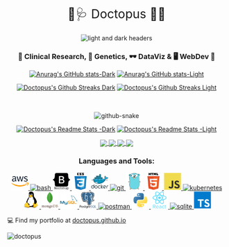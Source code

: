 <div align="center">
<h1 style="font-weight:normal" align="center">
  &nbsp;🥼🩺 Doctopus 🐙🦑&nbsp;
</h1>
<picture>
  <source media="(prefers-color-scheme: dark)" srcset="https://as1.ftcdn.net/v2/jpg/03/03/36/10/1000_F_303361005_B3EgdOHbgeoEieg7M3GnFpyYBhO274l9.jpg" />
  <source media="(prefers-color-scheme: light)" srcset="https://as2.ftcdn.net/v2/jpg/07/20/20/93/1000_F_720209306_FnzlBQVgW688h1HcP0ik6ppVpD8mjguq.webp" />
  <img alt="light and dark headers" src="github-snake.svg" />
</picture> 
<h3 align="center">
 🧪 Clinical Research, 🧬 Genetics, 🕶️ DataViz & 🖥️ WebDev 🪭
</h3>

<!-- Top Languages -->
[![Anurag's GitHub stats-Dark](https://github-readme-stats.vercel.app/api/top-langs?username=doctopus&show_icons=true&theme=dark#gh-dark-mode-only)](https://github.com/doctopus/github-readme-stats#gh-dark-mode-only)
[![Anurag's GitHub stats-Light](https://github-readme-stats.vercel.app/api/top-langs?username=doctopus&show_icons=true&theme=default#gh-light-mode-only)](https://github.com/doctopus/github-readme-stats#gh-light-mode-only)
<!-- <img align="center" src="https://github-readme-stats.vercel.app/api/top-langs?username=doctopus&show_icons=true&locale=en&layout=compact&theme=dark#gh-dark-mode-only" alt="doctopus" />
<img align="center" src="https://github-readme-stats.vercel.app/api/top-langs?username=doctopus&show_icons=true&locale=en&layout=compact&theme=default#gh-light-mode-only" alt="doctopus" />
-->

<!-- Streaks -->
[![Doctopus's Github Streaks Dark](https://github-readme-streak-stats.herokuapp.com?user=doctopus&theme=dark#gh-dark-mode-only&hide_border=true&date_format=M%20j%5B%2C%20Y%5D)](https://github.com/doctopus)
[![Doctopus's Github Streaks Light](https://github-readme-streak-stats.herokuapp.com?user=doctopus&theme=light#gh-light-mode-only&hide_border=true&date_format=M%20j%5B%2C%20Y%5D)](https://github.com/doctopus)
<!-- <img align="center" src="https://github-readme-streak-stats.herokuapp.com?user=doctopus&theme=light#gh-light-mode-only&hide_border=true&date_format=M%20j%5B%2C%20Y%5D" alt="My GitHub streaks" />  
<img align="center" src="https://github-readme-streak-stats.herokuapp.com?user=doctopus&theme=dark#gh-dark-mode-only&hide_border=true&date_format=M%20j%5B%2C%20Y%5D" alt="My GitHub streaks" /> 
-->
<br>
<!-- Snake GIF -->
<br>
<picture>
  <source media="(prefers-color-scheme: dark)" srcset="https://github.com/doctopus/doctopus/blob/output/github-contribution-grid-snake-dark.svg" />
  <source media="(prefers-color-scheme: light)" srcset="https://github.com/doctopus/doctopus/blob/output/github-contribution-grid-snake.svg" />
  <img alt="github-snake" src="github-snake.svg" />
</picture> 
<br>

<!-- Stats -->
[![Doctopus's Readme Stats -Dark](https://github-readme-stats.vercel.app/api?username=doctopus&theme=dark#gh-dark-mode-only&hide=prs&show_icons=true&hide_border=true)](https://github.com/doctopus)
[![Doctopus's Readme Stats -Light](https://github-readme-stats.vercel.app/api?username=doctopus&theme=light#gh-light-mode-only&hide=prs&show_icons=true&hide_border=true)](https://github.com/doctopus)
<!-- <img align="center" src="https://github-readme-stats.vercel.app/api?username=doctopus&theme=light#gh-light-mode-only&hide=prs&show_icons=true&hide_border=true" alt="GitHub Stats -Lightmode" />
<img align="center" src="https://github-readme-stats.vercel.app/api?username=doctopus&theme=dark#gh-dark-mode-only&hide=prs&show_icons=true&hide_border=true" alt="GitHub Stats -Darkmode" />
-->
<!-- Important Repos -->
<a href="https://github.com/doctopus/ctDNA-Dataviz">
  <img align="center" src="https://github-readme-stats.vercel.app/api/pin/?username=doctopus&repo=ctDNA-Dataviz&theme=light#gh-light-mode-only&show_owner=TRUE" />
  <img align="center" src="https://github-readme-stats.vercel.app/api/pin/?username=doctopus&repo=ctDNA-Dataviz&theme=dark#gh-dark-mode-only&show_owner=TRUE" />
</a>

<a href="https://github.com/doctopus/NGS-Report-Extractor">
  <img align="center" src="https://github-readme-stats.vercel.app/api/pin/?username=doctopus&repo=NGS-Report-Extractor&theme=light#gh-light-mode-only&show_owner=TRUE" />
  <img align="center" src="https://github-readme-stats.vercel.app/api/pin/?username=doctopus&repo=NGS-Report-Extractor&theme=dark#gh-dark-mode-only&show_owner=TRUE" />
</a>

<!-- Languages and Tools -->
<h3 align="center">Languages and Tools:</h3>
<p align="center">
<a href="https://aws.amazon.com" target="_blank" rel="noreferrer"> <img src="https://raw.githubusercontent.com/devicons/devicon/master/icons/amazonwebservices/amazonwebservices-original-wordmark.svg" alt="aws" width="40" height="40"/> </a> 
<a href="https://www.gnu.org/software/bash/" target="_blank" rel="noreferrer"> <img src="https://www.vectorlogo.zone/logos/gnu_bash/gnu_bash-icon.svg" alt="bash" width="40" height="40"/> </a> 
<a href="https://getbootstrap.com" target="_blank" rel="noreferrer"> <img src="https://raw.githubusercontent.com/devicons/devicon/master/icons/bootstrap/bootstrap-plain-wordmark.svg" alt="bootstrap" width="40" height="40"/> </a> 
<a href="https://www.w3schools.com/css/" target="_blank" rel="noreferrer"> <img src="https://raw.githubusercontent.com/devicons/devicon/master/icons/css3/css3-original-wordmark.svg" alt="css3" width="40" height="40"/> </a> 
<a href="https://www.docker.com/" target="_blank" rel="noreferrer"> <img src="https://raw.githubusercontent.com/devicons/devicon/master/icons/docker/docker-original-wordmark.svg" alt="docker" width="40" height="40"/> </a>  
<a href="https://git-scm.com/" target="_blank" rel="noreferrer"> <img src="https://www.vectorlogo.zone/logos/git-scm/git-scm-icon.svg" alt="git" width="40" height="40"/> </a> 
<a href="https://golang.org" target="_blank" rel="noreferrer"> <img src="https://raw.githubusercontent.com/devicons/devicon/master/icons/go/go-original.svg" alt="go" width="40" height="40"/> </a> 
<a href="https://www.w3.org/html/" target="_blank" rel="noreferrer"> <img src="https://raw.githubusercontent.com/devicons/devicon/master/icons/html5/html5-original-wordmark.svg" alt="html5" width="40" height="40"/> </a> 
<a href="https://developer.mozilla.org/en-US/docs/Web/JavaScript" target="_blank" rel="noreferrer"> <img src="https://raw.githubusercontent.com/devicons/devicon/master/icons/javascript/javascript-original.svg" alt="javascript" width="40" height="40"/> </a>  
<a href="https://kubernetes.io" target="_blank" rel="noreferrer"> <img src="https://www.vectorlogo.zone/logos/kubernetes/kubernetes-icon.svg" alt="kubernetes" width="40" height="40"/> </a> 
<a href="https://www.linux.org/" target="_blank" rel="noreferrer"> <img src="https://raw.githubusercontent.com/devicons/devicon/master/icons/linux/linux-original.svg" alt="linux" width="40" height="40"/> </a> 
<a href="https://www.mongodb.com/" target="_blank" rel="noreferrer"> <img src="https://raw.githubusercontent.com/devicons/devicon/master/icons/mongodb/mongodb-original-wordmark.svg" alt="mongodb" width="40" height="40"/> </a> 
<a href="https://www.mysql.com/" target="_blank" rel="noreferrer"> <img src="https://raw.githubusercontent.com/devicons/devicon/master/icons/mysql/mysql-original-wordmark.svg" alt="mysql" width="40" height="40"/> </a> 
<a href="https://www.postgresql.org" target="_blank" rel="noreferrer"> <img src="https://raw.githubusercontent.com/devicons/devicon/master/icons/postgresql/postgresql-original-wordmark.svg" alt="postgresql" width="40" height="40"/> </a> 
<a href="https://postman.com" target="_blank" rel="noreferrer"> <img src="https://www.vectorlogo.zone/logos/getpostman/getpostman-icon.svg" alt="postman" width="40" height="40"/> </a> 
<a href="https://www.python.org" target="_blank" rel="noreferrer"> <img src="https://raw.githubusercontent.com/devicons/devicon/master/icons/python/python-original.svg" alt="python" width="40" height="40"/> </a> 
<a href="https://reactjs.org/" target="_blank" rel="noreferrer"> <img src="https://raw.githubusercontent.com/devicons/devicon/master/icons/react/react-original-wordmark.svg" alt="react" width="40" height="40"/> </a>  
<a href="https://www.sqlite.org/" target="_blank" rel="noreferrer"> <img src="https://www.vectorlogo.zone/logos/sqlite/sqlite-icon.svg" alt="sqlite" width="40" height="40"/> </a> 
<a href="https://www.typescriptlang.org/" target="_blank" rel="noreferrer"> <img src="https://raw.githubusercontent.com/devicons/devicon/master/icons/typescript/typescript-original.svg" alt="typescript" width="40" height="40"/> </a> 
</p>

</div>

<!-- Portfolio -->
💻 Find my portfolio at [doctopus.github.io](https://doctopus.github.io)
<!-- Profile Views -->
<p align="left"> <img src="https://komarev.com/ghpvc/?username=doctopus&label=Profile%20views&color=0e75b6&style=flat" alt="doctopus" /> </p>

<!---
doctopus/doctopus is a ✨ special ✨ repository because its `README.md` (this file) appears on your GitHub profile.
You can click the Preview link to take a look at your changes.
--->
